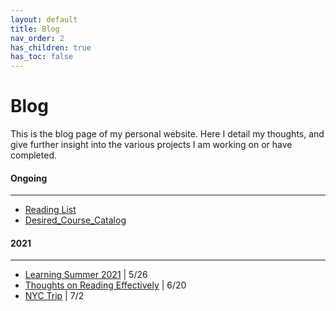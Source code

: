 ```yaml
---
layout: default
title: Blog
nav_order: 2
has_children: true
has_toc: false
---
```

# Blog

This is the blog page of my personal website. Here I detail my thoughts, and give further insight into the various projects I am working on or have completed.

#### Ongoing
***
- [Reading List](blog/Reading_List.md)
- [Desired_Course_Catalog](blog/articles/Desired_Course_Catalog.md)

#### 2021
***
- [Learning Summer 2021](blog/articles/Learning_Summer_2021.md) | 5/26
- [Thoughts on Reading Effectively](blog/articles/Factors_For_Effective_Reading.md) | 6/20
- [NYC Trip](blog/articles/NYC_Trip_2021.md) | 7/2
